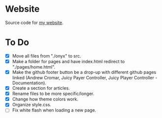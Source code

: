 # Website
Source code for [my website](https://andrewcromar.org/).
# To Do
- [x] Move all files from "./onyx" to src.
- [x] Make a folder for pages and have index.html redirect to "./pages/home.html".
- [x] Make the github footer button be a drop-up with different github pages linked (Andrew Cromar, Juicy Payer Controller, Juicy Player Controller - Documentation).
- [x] Create a section for articles.
- [x] Rename files to be more specific/longer.
- [x] Change how theme colors work.  
- [x] Organize style.css.
- [ ] Fix white flash when loading a new page.
